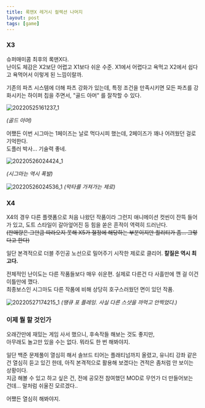 ```yaml
---
title: 록맨X 레거시 컬렉션 나머지
layout: post
tags: [game]
---
```

### X3
슈퍼매미콤 최후의 록맨X다.  
난이도 체감은 X2보단 어렵고 X1보다 쉬운 수준. X1에서 어렵다고 욕먹고 X2에서 쉽다고 욕먹어서 이렇게 된 느낌이랄까.

기존의 파츠 시스템에 더해 파츠 강화가 있는데, 특정 조건을 만족시키면 모든 파츠를 강화시키는 하이퍼 칩을 주면서, "골드 아머" 를 잘착할 수 있다.  

![20220525161237_1](https://user-images.githubusercontent.com/43718966/170812544-cfd5fea7-edb0-45cc-ae8d-2b172e32a018.jpg)

*(골드 아머)*

어쨌든 이번 시그마는 1페이즈는 날로 먹다시피 했는데, 2페이즈가 꽤나 어려웠던 걸로 기억한다.  
도플러 박사... 기술력 좋네.

![20220526024424_1](https://user-images.githubusercontent.com/43718966/170812636-be68ae35-0884-4f78-ac26-e5b4aeee312a.jpg)

*(시그마는 역시 폭발)*

![20220526024536_1](https://user-images.githubusercontent.com/43718966/170812646-97af1d50-80e8-4794-8808-5a28191a1043.jpg)
*(막타를 가져가는 제로)*

### X4

X4의 경우 다른 플랫폼으로 처음 나왔던 작품이라 그런지 애니메이션 컷씬이 잔뜩 들어가 있고, 도트 스타일이 갈아엎어진 등 힘을 쏟은 흔적이 역력히 드러난다.  
~~(판매량은 그만큼 따라오지 못해 X5가 절정에 해당하는 부분이지만 퀄리티가 좀... 그렇다고 한다)~~

일단 본격적으로 더블 주인공 노선으로 밀어주기 시작한 제로로 클리어. **칼질은 역시 최고다.**

전체적인 난이도는 다른 작품들보다 매우 쉬운편. 실제로 다른건 다 사흘만에 깬 걸 이건 이틀만에 깼다.  
최종보스인 시그마도 다른 작품에 비해 상당히 호구스러웠던 면이 있던 작품.

![20220527174215_1](https://user-images.githubusercontent.com/43718966/170812763-db2e8c49-ae5b-4a29-8e6c-2fa1555ff16e.jpg)
*(땡큐 포 플레잉. 사실 다른 스샷을 까먹고 안찍었다.)*

### 이제 뭘 할 것인가
오래간만에 재밌는 게임 사서 했으니, 후속작들 해보는 것도 좋지만,  
아무래도 놀고만 있을 수는 없다. 뭐라도 한 번 해봐야지.

일단 백준 문제풀이 열심히 해서 솔브드 티어는 플래티넘까지 올렸고, 유니티 강좌 같은건 열심히 듣고 있긴 한데, 아직 본격적으로 활용해 보겠다는 견적은 좀처럼 안 보이는 상황이다.  
지금 해볼 수 있고 하고 싶은 건, 전에 공모전 참여했던 MOD로 무언가 더 만들어보는 건데... 말처럼 쉬울진 모르겠다..

어쨌든 열심히 해봐야지.

